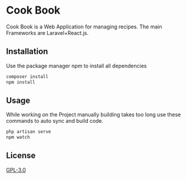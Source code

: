 # Cook Book
<p align="center">

</p>
Cook Book is a Web Application for managing recipes. The main Frameworks are Laravel+React.js.

## Installation

Use the package manager npm to install all dependencies

```bash
composer install
npm install
```
## Usage
While working on the Project manually building takes too long use these commands to auto sync and build code.
```bash
php artisan serve
npm watch
```


## License
[GPL-3.0](https://github.com/Scodun/Cook-Book/blob/master/LICENSE)
